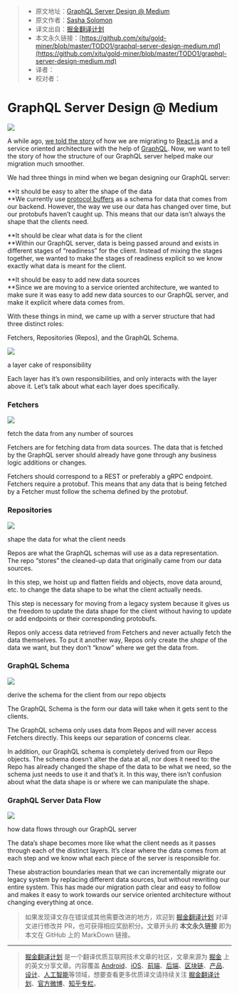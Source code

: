 > * 原文地址：[GraphQL Server Design @ Medium](https://medium.engineering/graphql-server-design-medium-34862677b4b8)
> * 原文作者：[Sasha Solomon](https://medium.engineering/@sachee?source=post_header_lockup)
> * 译文出自：[掘金翻译计划](https://github.com/xitu/gold-miner)
> * 本文永久链接：[https://github.com/xitu/gold-miner/blob/master/TODO1/graphql-server-design-medium.md](https://github.com/xitu/gold-miner/blob/master/TODO1/graphql-server-design-medium.md)
> * 译者：
> * 校对者：

# GraphQL Server Design @ Medium

![](https://cdn-images-1.medium.com/max/1600/1*LxzBwQmETizo-ZA_jiBLiQ.png)

A while ago, [we told the story](https://medium.engineering/2-fast-2-furious-migrating-mediums-codebase-without-slowing-down-84b1e33d81f4) of how we are migrating to [React.js](https://reactjs.org/) and a service oriented architecture with the help of [GraphQL](https://graphql.org/). Now, we want to tell the story of how the structure of our GraphQL server helped make our migration much smoother.

We had three things in mind when we began designing our GraphQL server:

**It should be easy to alter the shape of the data  
**We currently use [protocol buffers](https://en.wikipedia.org/wiki/Protocol_Buffers) as a schema for data that comes from our backend. However, the way we use our data has changed over time, but our protobufs haven’t caught up. This means that our data isn’t always the shape that the clients need.

**It should be clear what data is for the client  
**Within our GraphQL server, data is being passed around and exists in different stages of “readiness” for the client. Instead of mixing the stages together, we wanted to make the stages of readiness explicit so we know exactly what data is meant for the client.

**It should be easy to add new data sources  
**Since we are moving to a service oriented architecture, we wanted to make sure it was easy to add new data sources to our GraphQL server, and make it explicit where data comes from.

With these things in mind, we came up with a server structure that had three distinct roles:

Fetchers, Repositories (Repos), and the GraphQL Schema.

![](https://cdn-images-1.medium.com/max/1600/1*HcISBhsiC8gaLbfanw4L1A.png)

a layer cake of responsibility

Each layer has it’s own responsibilities, and only interacts with the layer above it. Let’s talk about what each layer does specifically.

### Fetchers

![](https://cdn-images-1.medium.com/max/1600/1*BmEv_S_KuHP2NJJbcU1qzw.png)

fetch the data from any number of sources

Fetchers are for fetching data from data sources. The data that is fetched by the GraphQL server should already have gone through any business logic additions or changes.

Fetchers should correspond to a REST or preferably a gRPC endpoint. Fetchers require a protobuf. This means that any data that is being fetched by a Fetcher must follow the schema defined by the protobuf.

### Repositories

![](https://cdn-images-1.medium.com/max/1600/1*KDWPV1Q40zj6QFlAKgwpmw.png)

shape the data for what the client needs

Repos are what the GraphQL schemas will use as a data representation. The repo “stores” the cleaned-up data that originally came from our data sources.

In this step, we hoist up and flatten fields and objects, move data around, etc. to change the data shape to be what the client actually needs.

This step is necessary for moving from a legacy system because it gives us the freedom to update the data shape for the client without having to update or add endpoints or their corresponding protobufs.

Repos only access data retrieved from Fetchers and never actually fetch the data themselves. To put it another way, Repos only create the _shape_ of the data we want, but they don’t “know” where we get the data from.

### GraphQL Schema

![](https://cdn-images-1.medium.com/max/1600/1*B0nY7N8wYNlWOCEJba7CwQ.png)

derive the schema for the client from our repo objects

The GraphQL Schema is the form our data will take when it gets sent to the clients.

The GraphQL schema only uses data from Repos and will never access Fetchers directly. This keeps our separation of concerns clear.

In addition, our GraphQL schema is completely derived from our Repo objects. The schema doesn’t alter the data at all, nor does it need to: the Repo has already changed the shape of the data to be what we need, so the schema just needs to use it and that’s it. In this way, there isn’t confusion about what the data shape is or where we can manipulate the shape.

### GraphQL Server Data Flow

![](https://cdn-images-1.medium.com/max/1600/1*VCs9aXb1RdBFYMhoFJsjjw.png)

how data flows through our GraphQL server

The data’s shape becomes more like what the client needs as it passes through each of the distinct layers. It’s clear where the data comes from at each step and we know what each piece of the server is responsible for.

These abstraction boundaries mean that we can incrementally migrate our legacy system by replacing different data sources, but without rewriting our entire system. This has made our migration path clear and easy to follow and makes it easy to work towards our service oriented architecture without changing everything at once.

> 如果发现译文存在错误或其他需要改进的地方，欢迎到 [掘金翻译计划](https://github.com/xitu/gold-miner) 对译文进行修改并 PR，也可获得相应奖励积分。文章开头的 **本文永久链接** 即为本文在 GitHub 上的 MarkDown 链接。


---

> [掘金翻译计划](https://github.com/xitu/gold-miner) 是一个翻译优质互联网技术文章的社区，文章来源为 [掘金](https://juejin.im) 上的英文分享文章。内容覆盖 [Android](https://github.com/xitu/gold-miner#android)、[iOS](https://github.com/xitu/gold-miner#ios)、[前端](https://github.com/xitu/gold-miner#前端)、[后端](https://github.com/xitu/gold-miner#后端)、[区块链](https://github.com/xitu/gold-miner#区块链)、[产品](https://github.com/xitu/gold-miner#产品)、[设计](https://github.com/xitu/gold-miner#设计)、[人工智能](https://github.com/xitu/gold-miner#人工智能)等领域，想要查看更多优质译文请持续关注 [掘金翻译计划](https://github.com/xitu/gold-miner)、[官方微博](http://weibo.com/juejinfanyi)、[知乎专栏](https://zhuanlan.zhihu.com/juejinfanyi)。
